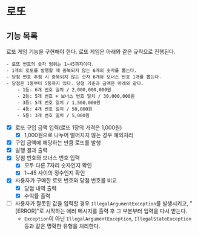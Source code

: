 # 로또

## 기능 목록

로또 게임 기능을 구현해야 한다. 로또 게임은 아래와 같은 규칙으로 진행된다.

```
- 로또 번호의 숫자 범위는 1~45까지이다.
- 1개의 로또를 발행할 때 중복되지 않는 6개의 숫자를 뽑는다.
- 당첨 번호 추첨 시 중복되지 않는 숫자 6개와 보너스 번호 1개를 뽑는다.
- 당첨은 1등부터 5등까지 있다. 당첨 기준과 금액은 아래와 같다.
    - 1등: 6개 번호 일치 / 2,000,000,000원
    - 2등: 5개 번호 + 보너스 번호 일치 / 30,000,000원
    - 3등: 5개 번호 일치 / 1,500,000원
    - 4등: 4개 번호 일치 / 50,000원
    - 5등: 3개 번호 일치 / 5,000원
```

- [x] 로또 구입 금액 입력(로또 1장의 가격은 1,000원)
    - [x] 1,000원으로 나누어 떨어지지 않는 경우 예외처리
- [x] 구입 금액에 해당하는 만큼 로또를 발행
- [x] 발행 결과 출력
- [x] 당첨 번호와 보너스 번호 입력
    - [x] 모두 다른 7자리 숫자인지 확인
    - [x] 1~45 사이의 정수인지 확인
- [x] 사용자가 구매한 로또 번호와 당첨 번호를 비교
    - [x] 당첨 내역 출력
    - [x] 수익률 출력
- [ ] 사용자가 잘못된 값을 입력할 경우 `IllegalArgumentException`를 발생시키고, "[ERROR]"로 시작하는 에러 메시지를 출력 후 그 부분부터 입력을 다시 받는다.
    - `Exception`이 아닌 `IllegalArgumentException`, `IllegalStateException` 등과 같은 명확한 유형을 처리한다.
